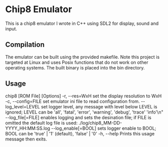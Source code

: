 # Chip8 Emulator

This is a chip8 emulator I wrote in C++ using SDL2 for display, sound and input.

## Compilation

The emulator can be built using the provided makefile. Note this project is targeted at Linux and uses Posix functions that do not work on other operating systems. The built binary is placed into the bin directory.

## Usage

chip8 [ROM File] [Options]
    -r, --res=WxH           set the display resolution to WxH
    -c, --config=FILE       set emulator ini file to read configuration from. 
        --log_level=LEVEL   set logger level, any message with level below LEVEL is ignored;
                            LEVEL can be 'all', 'fatal', 'error', 'warning', 'debug', 'trace'
                            'info'\n"
        --log_file[=FILE]   enables logging and sets the desination file; if FILE is omitted
                            the default log file is used: ./log/chip8_MM-DD-YYYY_HH:MM:SS.log
        --log_enable[=BOOL] sets logger enable to BOOL; BOOL can be 'true' | '1' (default),
                            'false' | '0'
    -h, --help              Prints this usage message then exits.

